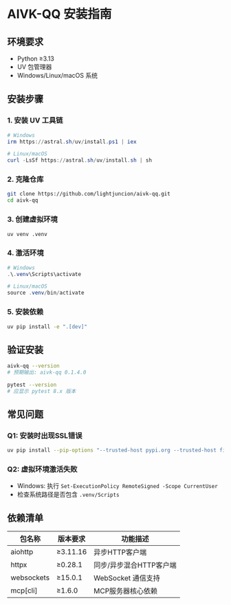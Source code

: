 # AIVK-QQ 安装指南

## 环境要求
- Python ≥3.13
- UV 包管理器
- Windows/Linux/macOS 系统

## 安装步骤

### 1. 安装 UV 工具链
```powershell
# Windows
irm https://astral.sh/uv/install.ps1 | iex

# Linux/macOS
curl -LsSf https://astral.sh/uv/install.sh | sh
```

### 2. 克隆仓库
```bash
git clone https://github.com/lightjuncion/aivk-qq.git
cd aivk-qq
```

### 3. 创建虚拟环境
```bash
uv venv .venv
```

### 4. 激活环境
```powershell
# Windows
.\.venv\Scripts\activate

# Linux/macOS
source .venv/bin/activate
```

### 5. 安装依赖
```bash
uv pip install -e ".[dev]"
```

## 验证安装
```bash
aivk-qq --version
# 预期输出: aivk-qq 0.1.4.0

pytest --version
# 应显示 pytest 8.x 版本
```

## 常见问题
### Q1: 安装时出现SSL错误
```bash
uv pip install --pip-options "--trusted-host pypi.org --trusted-host files.pythonhosted.org" [package]
```

### Q2: 虚拟环境激活失败
- Windows: 执行 `Set-ExecutionPolicy RemoteSigned -Scope CurrentUser`
- 检查系统路径是否包含 `.venv/Scripts`

## 依赖清单
| 包名称       | 版本要求    | 功能描述                 |
|--------------|-------------|--------------------------|
| aiohttp      | ≥3.11.16    | 异步HTTP客户端           |
| httpx        | ≥0.28.1     | 同步/异步混合HTTP客户端  |
| websockets   | ≥15.0.1     | WebSocket 通信支持       |
| mcp[cli]     | ≥1.6.0      | MCP服务器核心依赖        |
